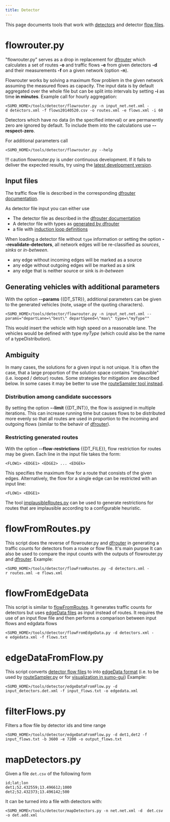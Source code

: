 ```yaml
---
title: Detector
---
```


This page documents tools that work with [detectors](../Simulation/Output/Induction_Loops_Detectors_(E1).md) and detector [flow files](../Demand/Routes_from_Observation_Points.md#computing_flows).

# flowrouter.py

"flowrouter.py" serves as a drop in replacement for
[dfrouter](../dfrouter.md) which calculates a set of routes **-o** and
traffic flows **-e** from given detectors **-d** and their measurements **-f** on a given
network (option **-n**).

Flowrouter works by solving a maximum flow problem in the given network
assuming the measured flows as capacity. The input data is by default
aggregated over the whole file but can be split into intervals by
setting **-i** as time **in minutes**. Example call for hourly aggregation:

```
<SUMO_HOME>/tools/detector/flowrouter.py -n input_net.net.xml -d detectors.xml -f flows20140520.csv -o routes.xml -e flows.xml -i 60
```

Detectors which have no data (in the specified interval) or are
permanently zero are ignored by default. To include them into the
calculations use **--respect-zero**.

For additional parameters call

```
<SUMO_HOME>/tools/detector/flowrouter.py --help
```

!!! caution
    flowrouter.py is under continuous development. If it fails to deliver the expected results, try using the [latest development version](../Downloads.md#sumo_-_latest_development_version).

## Input files

The traffic flow file is described in the corresponding [dfrouter documentation](../Demand/Routes_from_Observation_Points.md#computing_flows).

As detector file input you can either use

- The detector file as described in the [dfrouter documentation](../Demand/Routes_from_Observation_Points.md#computing_detector_types)
- A detector file with types as [generated by dfrouter](../Demand/Routes_from_Observation_Points.md#computing_detector_types)
- a file with [induction loop definitions](../Simulation/Output/Induction_Loops_Detectors_(E1).md)

When loading a detector file without `type` information or setting the option **--revalidate-detectors**, all network edges will be re-classified as *sources*, *sinks* or
*in-between*.

- any edge without incoming edges will be marked as a source
- any edge without outgoing edges will be marked as a sink
- any edge that is neither source or sink is *in-between*

## Generating vehicles with additional parameters

With the option **--params** {{DT_STR}}, additional parameters can be given to the generated
vehicles (note, usage of the quoting characters).

```
<SUMO_HOME>/tools/detector/flowrouter.py -n input_net.net.xml --params="departLane=\"best\" departSpeed=\"max\" type=\"myType""
```

This would insert the vehicle with high speed on a reasonable lane. The
vehicles would be defined with type *myType* (which could also be the
name of a typeDistribution).

## Ambiguity

In many cases, the solutions for a given input is not unique. It is often the case, that a large proportion of the solution space contains "implausible" (i.e. looped / detour) routes. Some strategies for mitigation are described below. In some cases it may be better to use the [routeSampler tool instead](../Demand/Routes_from_Observation_Points.md#chosing_the_right_tool).

### Distribution among candidate successors

By setting the option **--limit** {{DT_INT}}, the flow is assigned in multiple iterations. This can increase running time but causes
flows to be distributed more evenly so that all routes are used in
proportion to the incoming and outgoing flows (similar to the behavir of 
[dfrouter](../dfrouter.md)).


### Restricting generated routes

With the option **--flow-restrictions** {{DT_FILE}}, flow restriction for routes may be given. Each line in the input file takes the form:

```
<FLOW1> <EDGE1> <EDGE2> ... <EDGEk>
```

This specifies the maximum flow for a route that consists of the given
edges. Alternatively, the flow for a single edge can be restricted with an input line:

```
<FLOW1> <EDGE1>
```

The tool [implausibleRoutes.py](Routes.md#implausibleroutespy) can be used to generate restrictions for routes that are implausible according to a configurable heuristic.

# flowFromRoutes.py

This script does the reverse of flowrouter.py and
[dfrouter](../dfrouter.md) in generating a traffic counts for
detectors from a route or flow file. It's main purpse  It can also be used to compare the
input counts with the outputs of flowrouter.py and
[dfrouter](../dfrouter.md). Example:

```
<SUMO_HOME>/tools/detector/flowFromRoutes.py -d detectors.xml -r routes.xml -e flows.xml
```

# flowFromEdgeData

This script is similar to [flowFromRoutes](#flowFromRoutes). It generates traffic counts for detectors but uses [edgeData files](../Simulation/Output/Lane-_or_Edge-based_Traffic_Measures.md) as input instead of routes.
It requires the use of an input flow file and then performs a comparison between input flows and edgdata flows
```
<SUMO_HOME>/tools/detector/flowFromEdgeData.py -d detectors.xml -e edgedata.xml -f flows.txt
```


# edgeDataFromFlow.py

This script converts [detector flow files](../Demand/Routes_from_Observation_Points.md#computing_flows) to into [edgeData format](../Simulation/Output/Lane-_or_Edge-based_Traffic_Measures.md#edge-based_network_states) (i.e. to be used by [routeSampler.py](Turns.md#edge_counts) or for [visualization in sumo-gui](../sumo-gui.md#visualizing_edge-related_data))
Example:
```
<SUMO_HOME>/tools/detector/edgeDataFromFlow.py -d input_detectors.det.xml -f input_flows.txt -o edgedata.xml 
```

# filterFlows.py

Filters a flow file by detector ids and time range
```
<SUMO_HOME>/tools/detector/edgeDataFromFlow.py -d det1,det2 -f input_flows.txt -b 3600 -e 7200 -o output_flows.txt
```

# mapDetectors.py

Given a file `det.csv` of the following form
```
id;lat;lon
det1;52.432559;13.496612;1000
det2;52.432373;13.496142;500
```

It can be turned into a file with detectors with:
```
<SUMO_HOME>/tools/detector/mapDetectors.py -n net.net.xml -d  det.csv -o det.add.xml
```
